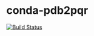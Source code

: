 # conda-pdb2pqr

[![Build Status](https://travis-ci.org/Acellera/conda-pdb2pqr.svg?branch=master)](https://travis-ci.org/Acellera/conda-pdb2pqr)

